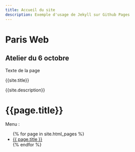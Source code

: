 ```yaml
---
title: Accueil du site 
description: Exemple d'usage de Jekyll sur Github Pages
---
```

# Paris Web

## Atelier du 6 octobre

Texte de la page

{{site.title}}

{{site.description}}

<h1>{{page.title}}</h1>
Menu : 
<ul>
{% for page in site.html_pages %}
<li>
    <a href="{{ page.url }}">{{ page.title }}</a>
</li>
{% endfor %}
</ul>